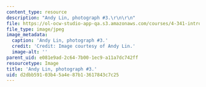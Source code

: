```yaml
---
content_type: resource
description: "Andy Lin, photograph #3.\r\n\r\n"
file: https://ol-ocw-studio-app-qa.s3.amazonaws.com/courses/4-341-introduction-to-photography-and-related-media-fall-2007/d2dbb59103b45a4e87b13617843c7c25_lin3.jpg
file_type: image/jpeg
image_metadata:
  caption: 'Andy Lin, photograph #3.'
  credit: 'Credit: Image courtesy of Andy Lin.'
  image-alt: ''
parent_uid: e081e9ad-2c64-7b00-1ec9-a11a7dc742ff
resourcetype: Image
title: 'Andy Lin, photograph #3.'
uid: d2dbb591-03b4-5a4e-87b1-3617843c7c25
---
```

